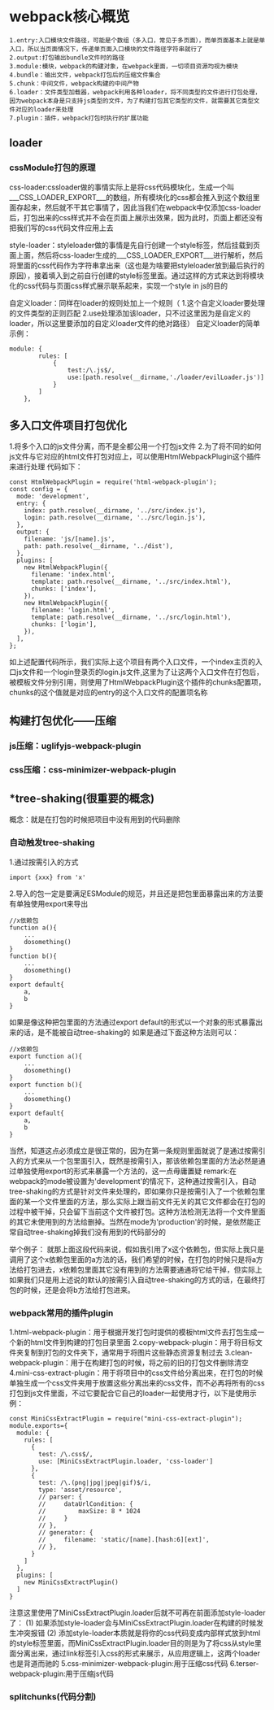# webpack核心概览
```
1.entry:入口模块文件路径，可能是个数组（多入口，常见于多页面），而单页面基本上就是单入口，所以当页面情况下，传递单页面入口模块的文件路径字符串就行了
2.output:打包输出bundle文件时的路径
3.module:模块，webpack的构建对象，在webpack里面，一切项目资源均视为模块
4.bundle：输出文件，webpack打包后的压缩文件集合
5.chunk：中间文件，webpack构建的中间产物
6.loader：文件类型加载器，webpack利用各种loader，将不同类型的文件进行打包处理，因为webpack本身是只支持js类型的文件，为了构建打包其它类型的文件，就需要其它类型文件对应的loader来处理
7.plugin：插件，webpack打包时执行的扩展功能
```
## loader
### cssModule打包的原理
css-loader:cssloader做的事情实际上是将css代码模块化，生成一个叫___CSS_LOADER_EXPORT___的数组，所有模块化的css都会推入到这个数组里面存起来，然后就不干其它事情了，因此当我们在webpack中仅添加css-loader后，打包出来的css样式并不会在页面上展示出效果，因为此时，页面上都还没有把我们写的css代码文件应用上去

style-loader：styleloader做的事情是先自行创建一个style标签，然后挂载到页面上面，然后将css-loader生成的___CSS_LOADER_EXPORT___进行解析，然后将里面的css代码作为字符串拿出来（这也是为啥要把styleloader放到最后执行的原因），接着填入到之前自行创建的style标签里面。通过这样的方式来达到将模块化的css代码与页面css样式展示联系起来，实现一个style in js的目的

自定义loader：同样在loader的规则处加上一个规则（
1.这个自定义loader要处理的文件类型的正则匹配
2.use处理添加该loader，只不过这里因为是自定义的loader，所以这里要添加的自定义loader文件的绝对路径）
自定义loader的简单示例：
```
module: {
        rules: [
            {
                test:/\.js$/,
                use:[path.resolve(__dirname,'./loader/evilLoader.js')]
            }
        ]
    },
```
## 多入口文件项目打包优化
1.将多个入口的js文件分离，而不是全都公用一个打包js文件
2.为了将不同的如何js文件与它对应的html文件打包对应上，可以使用HtmlWebpackPlugin这个插件来进行处理
代码如下：
```
const HtmlWebpackPlugin = require('html-webpack-plugin');
const config = {
  mode: 'development',
  entry: {
    index: path.resolve(__dirname, '../src/index.js'),
    login: path.resolve(__dirname, '../src/login.js'),
  },
  output: {
    filename: 'js/[name].js',
    path: path.resolve(__dirname, '../dist'),
  },
  plugins: [
    new HtmlWebpackPlugin({
      filename: 'index.html',
      template: path.resolve(__dirname, '../src/index.html'),
      chunks: ['index'],
    }),
    new HtmlWebpackPlugin({
      filename: 'login.html',
      template: path.resolve(__dirname, '../src/login.html'),
      chunks: ['login'],
    }),
  ],
};
```
如上述配置代码所示，我们实际上这个项目有两个入口文件，一个index主页的入口js文件和一个login登录页的login.js文件,这里为了让这两个入口文件在打包后，被模板文件分别引用，则使用了HtmlWebpackPlugin这个插件的chunks配置项，chunks的这个值就是对应的entry的这个入口文件的配置项名称

## 构建打包优化——压缩
### js压缩：uglifyjs-webpack-plugin
### css压缩：css-minimizer-webpack-plugin

## *tree-shaking(很重要的概念)
概念：就是在打包的时候把项目中没有用到的代码删除

### 自动触发tree-shaking
1.通过按需引入的方式
```
import {xxx} from 'x'
```
2.导入的包一定是要满足ESModule的规范，并且还是把包里面暴露出来的方法要有单独使用export来导出
```
//x依赖包
function a(){
    ...
    dosomething()
}
function b(){
    ...
    dosomething()
}
export default{
    a,
    b
}
```
如果是像这种把包里面的方法通过export default的形式以一个对象的形式暴露出来的话，是不能被自动tree-shaking的
如果是通过下面这种方法则可以：
```
//x依赖包
export function a(){
    ...
    dosomething()
}
export function b(){
    ...
    dosomething()
}
export default{
    a,
    b
}
```
当然，知道这点必须成立是很正常的，因为在第一条规则里面就说了是通过按需引入的方式来从一个包里面引入，既然是按需引入，那该依赖包里面的方法必然是通过单独使用export的形式来暴露一个方法的，这一点毋庸置疑
remark:在webpack的mode被设置为'development'的情况下，这种通过按需引入，自动tree-shaking的方式是针对文件来处理的，即如果你只是按需引入了一个依赖包里面的某一个文件里面的方法，那么实际上跟当前文件无关的其它文件都会在打包的过程中被干掉，只会留下当前这个文件被打包。这种方法检测无法将一个文件里面的其它未使用到的方法给删掉。当然在mode为'production'的时候，是依然能正常自动tree-shaking掉我们没有用到的代码部分的

举个例子：
就那上面这段代码来说，假如我引用了x这个依赖包，但实际上我只是调用了这个x依赖包里面的a方法的话，我们希望的时候，在打包的时候只是将a方法给打包进去，x依赖包里面其它没有用到的方法需要通通将它给干掉，但实际上如果我们只是用上述说的默认的按需引入自动tree-shaking的方式的话，在最终打包的时候，还是会将b方法给打包进来。

### webpack常用的插件plugin
1.html-webpack-plugin：用于根据开发打包时提供的模板html文件去打包生成一个新的html文件到构建的打包目录里面
2.copy-webpack-plugin：用于将目标文件夹复制到打包的文件夹下，通常用于将图片这些静态资源复制过去
3.clean-webpack-plugin：用于在构建打包的时候，将之前的旧的打包文件删除清空
4.mini-css-extract-plugin：用于将项目中的css文件给分离出来，在打包的时候单独生成一个css文件夹用于放置这些分离出来的css文件，而不必再将所有的css打包到js文件里面，不过它要配合它自己的loader一起使用才行，以下是使用示例：
```
const MiniCssExtractPlugin = require("mini-css-extract-plugin");
module.exports={
  module: {
    rules: [
      {
        test: /\.css$/,
        use: [MiniCssExtractPlugin.loader, 'css-loader']
      },
      {
        test: /\.(png|jpg|jpeg|gif)$/i,
        type: 'asset/resource',
        // parser: {
        //     dataUrlCondition: {
        //         maxSize: 8 * 1024
        //     }
        // },
        // generator: {
        //     filename: 'static/[name].[hash:6][ext]',
        // },
      }
    ]
  },
  plugins: [
    new MiniCssExtractPlugin()
  ]
}
```
注意这里使用了MiniCssExtractPlugin.loader后就不可再在前面添加style-loader了：
(1) 如果添加style-loader会与MiniCssExtractPlugin.loader在构建的时候发生冲突报错
(2) 添加style-loader本质就是将你的css代码变成内部样式放到html的style标签里面，而MiniCssExtractPlugin.loader目的则是为了将css从style里面分离出来，通过link标签引入css的形式来展示，从应用逻辑上，这两个loader也是背道而驰的
5.css-minimizer-webpack-plugin:用于压缩css代码
6.terser-webpack-plugin:用于压缩js代码

### splitchunks(代码分割)


